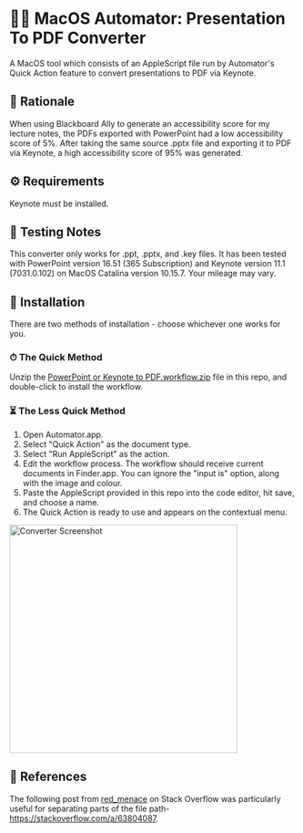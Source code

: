 # 👩‍💻 MacOS Automator: Presentation To PDF Converter

A MacOS tool which consists of an AppleScript file run by Automator's Quick Action feature to convert presentations to PDF via Keynote.


## 🤔 Rationale
When using Blackboard Ally to generate an accessibility score for my lecture notes, the PDFs exported with PowerPoint had a low accessibility score of 5%. After taking the same source .pptx file and exporting it to PDF via Keynote, a high accessibility score of 95% was generated.


## ⚙️ Requirements
Keynote must be installed.


## 🔨 Testing Notes
This converter only works for .ppt, .pptx, and .key files.  It has been tested with PowerPoint version 16.51 (365 Subscription) and Keynote version 11.1 (7031.0.102) on MacOS Catalina version 10.15.7. Your mileage may vary.


## 👾 Installation
There are two methods of installation - choose whichever one works for you.

### ⏱ The Quick Method
Unzip the <a href="https://github.com/Lynsay/MacOS-Automator-Presentation-Converter/blob/main/PowerPoint%20or%20Keynote%20to%20PDF.workflow.zip">PowerPoint or Keynote to PDF.workflow.zip</a> file in this repo, and double-click to install the workflow.

### ⏳ The Less Quick Method
1. Open Automator.app.
2. Select "Quick Action" as the document type.
3. Select "Run AppleScript" as the action.
4. Edit the workflow process.  The workflow should receive current documents in Finder.app.  You can ignore the "input is" option, along with the image and colour.
5. Paste the AppleScript provided in this repo into the code editor, hit save, and choose a name.
6. The Quick Action is ready to use and appears on the contextual menu.
<img src="https://raw.githubusercontent.com/Lynsay/MacOS-Automator-Presentation-Converter/main/gfx/PDFAutomatorScreenshot.png" alt="Converter Screenshot" width="400"/>

## 📖 References
The following post from <a href="https://stackoverflow.com/users/10853463/red-menace">red_menace</a> on Stack Overflow was particularly useful for separating parts of the file path- <a href="https://stackoverflow.com/a/63804087">https://stackoverflow.com/a/63804087</a>.
